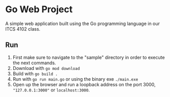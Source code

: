 # Go Web Project
A simple web application built using the Go programming language in our ITCS 4102 class.

## Run
1. First make sure to navigate to the "sample" directory in order to execute the next commands. 
2. Download with `go mod download`
3. Build with `go build .`
4. Run with `go run main.go` or using the binary exe `./main.exe`
5. Open up the browser and run a loopback address on the port 3000, `"127.0.0.1:3000"` or `localhost:3000`.  

 